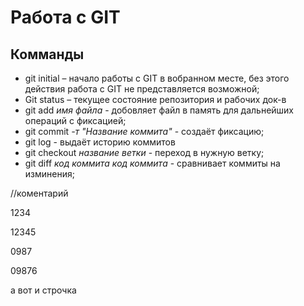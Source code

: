 # Работа с GIT 

## Комманды

* git initial – начало работы с GIT в вобранном месте, без этого действия работа с GIT не представляется возможной;
* Git status – текущее состояние репозитория и  рабочих док-в
* git add *имя файла* - добовляет файл в память для дальнейших операций с фиксацией;
* git commit *-т "Название коммита"* - создаёт фиксацию;
* git log - выдаёт историю коммитов
* git checkout *название ветки* - переход в нужную ветку;
* git diff *код коммита* *код коммита* - сравнивает коммиты на изминения;

//коментарий





1234

12345

0987

09876

а вот и строчка
